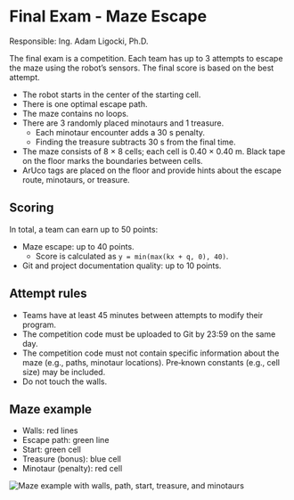 # Final Exam - Maze Escape

Responsible: Ing. Adam Ligocki, Ph.D.

The final exam is a competition. Each team has up to 3 attempts to escape the maze using the robot’s sensors. The final score is based on the best attempt.
- The robot starts in the center of the starting cell.
- There is one optimal escape path.
- The maze contains no loops.
- There are 3 randomly placed minotaurs and 1 treasure.
  - Each minotaur encounter adds a 30 s penalty.
  - Finding the treasure subtracts 30 s from the final time.
- The maze consists of 8 × 8 cells; each cell is 0.40 × 0.40 m. Black tape on the floor marks the boundaries between cells.
- ArUco tags are placed on the floor and provide hints about the escape route, minotaurs, or treasure.

## Scoring

In total, a team can earn up to 50 points:
- Maze escape: up to 40 points.
  - Score is calculated as `y = min(max(kx + q, 0), 40)`.
- Git and project documentation quality: up to 10 points.

## Attempt rules

- Teams have at least 45 minutes between attempts to modify their program.
- The competition code must be uploaded to Git by 23:59 on the same day.
- The competition code must not contain specific information about the maze (e.g., paths, minotaur locations). Pre‑known constants (e.g., cell size) may be included.
- Do not touch the walls.

## Maze example
- Walls: red lines
- Escape path: green line
- Start: green cell
- Treasure (bonus): blue cell
- Minotaur (penalty): red cell

![Maze example with walls, path, start, treasure, and minotaurs](../images/maze.png)
